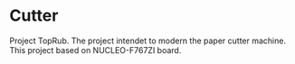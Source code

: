 # Cutter
Project TopRub.
The project intendet to modern the paper cutter machine.
This project based on NUCLEO-F767ZI board.



